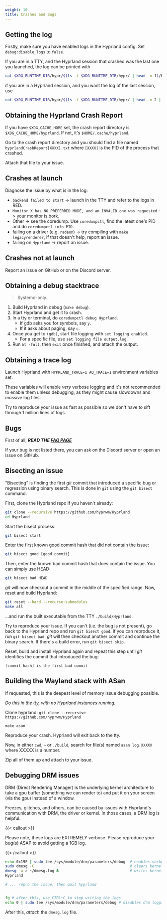 ```yaml
---
weight: 10
title: Crashes and Bugs
---
```


## Getting the log

Firstly, make sure you have enabled logs in the Hyprland config. Set `debug:disable_logs` to `false`.

If you are in a TTY, and the Hyprland session that crashed was the last one you
launched, the log can be printed with

```sh
cat $XDG_RUNTIME_DIR/hypr/$(ls -t $XDG_RUNTIME_DIR/hypr/ | head -n 1)/hyprland.log
```

if you are in a Hyprland session, and you want the log of the last session, use

```sh
cat $XDG_RUNTIME_DIR/hypr/$(ls -t $XDG_RUNTIME_DIR/hypr/ | head -n 2 | tail -n 1)/hyprland.log
```

## Obtaining the Hyprland Crash Report

If you have `$XDG_CACHE_HOME` set, the crash report directory is
`$XDG_CACHE_HOME/hyprland`. If not, it's `$HOME/.cache/hyprland`.

Go to the crash report directory and you should find a file named
`hyprlandCrashReport[XXXX].txt` where `[XXXX]` is the PID of the process that
crashed.

Attach that file to your issue.

## Crashes at launch

Diagnose the issue by what is in the log:

- `backend failed to start` -> launch in the TTY and refer to the logs in RED.
- `Monitor X has NO PREFERRED MODE, and an INVALID one was requested` -> your
  monitor is bork.
- Other -> see the coredump. Use `coredumpctl`, find the latest one's PID and do
  `coredumpctl info PID`.
- failing on a driver (e.g. `radeon`) -> try compiling with
  `make legacyrenderer`, if that doesn't help, report an issue.
- failing on `Hyprland` -> report an issue.

## Crashes not at launch

Report an issue on GitHub or on the Discord server.

## Obtaining a debug stacktrace

> Systemd-only.

1. Build Hyprland in debug (`make debug`).
2. Start Hyprland and get it to crash.
3. In a tty or terminal, do `coredumpctl debug Hyprland`.
   - If gdb asks you for symbols, say `y`.
   - If it asks about paging, say `c`.
4. Once you get to `(gdb)`, start file logging with `set logging enabled`.
   - For a specific file, use `set logging file output.log`.
5. Run `bt -full`, then `exit` once finished, and attach the output.

## Obtaining a trace log

Launch Hyprland with `HYPRLAND_TRACE=1 AQ_TRACE=1` environment variables set.

These variables will enable _very_ verbose logging and it's not recommended to enable them unless debugging, as they
might cause slowdowns and _massive_ log files.

Try to reproduce your issue as fast as possible so we don't have to sift through 1 million lines of logs.

## Bugs

First of all, **_READ THE [FAQ PAGE](../FAQ)_**

If your bug is not listed there, you can ask on the Discord server or open an
issue on GitHub.

## Bisecting an issue

"Bisecting" is finding the first _git_ commit that introduced a specific bug or
regression using binary search. This is done in `git` using the `git bisect` command.

First, clone the Hyprland repo if you haven't already:

```sh
git clone --recursive https://github.com/hyprwm/Hyprland
cd Hyprland
```

Start the bisect process:

```sh
git bisect start
```

Enter the first known good commit hash that did not contain the issue:

```sh
git bisect good [good commit]
```

Then, enter the known bad commit hash that does contain the issue. You can simply use HEAD:

```sh
git bisect bad HEAD
```

_git_ will now checkout a commit in the middle of the specified range.
Now, reset and build Hyprland:

```sh
git reset --hard --recurse-submodules
make all
```

...and run the built executable from the TTY `./build/Hyprland`.

Try to reproduce your issue. If you can't (i.e. the bug is not present), go back to the
Hyprland repo and run `git bisect good`. If you can reproduce it, run `git bisect bad`.
_git_ will then checkout another commit and continue the binary search.
If there's a build error, run `git bisect skip`.

Reset, build and install Hyprland again and repeat this step until _git_ identifies the
commit that introduced the bug:

```
[commit hash] is the first bad commit
```

## Building the Wayland stack with ASan

If requested, this is the deepest level of memory issue debugging possible.

_Do this in the tty, with no Hyprland instances running._

Clone hyprland: `git clone --recursive https://github.com/hyprwm/Hyprland`

`make asan`

Reproduce your crash. Hyprland will exit back to the tty.

Now, in either `cwd`, `~` or `./build`, search for file(s) named
`asan.log.XXXXX` where XXXXX is a number.

Zip all of them up and attach to your issue.

## Debugging DRM issues

DRM (Direct Rendering Manager) is the underlying kernel architecture to take a gpu buffer (something
we can render to) and put it on your screen (via the gpu) instead of a window.

Freezes, glitches, and others, can be caused by issues with Hyprland's communication with DRM, the driver
or kernel. In those cases, a DRM log is helpful.

{{< callout >}}

Please note, these logs are EXTREMELY verbose. Please reproduce your bug(s) ASAP to avoid getting a 1GB log.

{{< /callout >}}

```sh
echo 0x19F | sudo tee /sys/module/drm/parameters/debug  # enables verbose drm logging
sudo dmesg -C                                           # clears kernel debug logs
dmesg -w > ~/dmesg.log &                                # writes kernel logs in the background to a file at ~/dmesg.log
Hyprland

# ... repro the issue, then quit hyprland


fg # after this, use CTRL+C to stop writing the logs
echo 0 | sudo tee /sys/module/drm/parameters/debug # disables drm logging, don't forget this to avoid slowdowns
```

After this, _attach_ the `dmesg.log` file.
